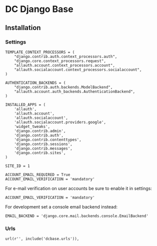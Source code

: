 # DC Django Base

## Installation

### Settings

    TEMPLATE_CONTEXT_PROCESSORS = (
        "django.contrib.auth.context_processors.auth",
        "django.core.context_processors.request",
        "allauth.account.context_processors.account",
        "allauth.socialaccount.context_processors.socialaccount",
    )
     
    AUTHENTICATION_BACKENDS = (
        "django.contrib.auth.backends.ModelBackend",
        "allauth.account.auth_backends.AuthenticationBackend",
    )
    
    INSTALLED_APPS = (
        'allauth',
        'allauth.account',
        'allauth.socialaccount',
        'allauth.socialaccount.providers.google',
        'widget_tweaks',
        'django.contrib.admin',
        'django.contrib.auth',
        'django.contrib.contenttypes',
        'django.contrib.sessions',
        'django.contrib.messages',
        'django.contrib.sites',
    )
    
    SITE_ID = 1
    
    ACCOUNT_EMAIL_REQUIRED = True
    ACCOUNT_EMAIL_VERIFICATION = 'mandatory'

For e-mail verification on user accounts be sure to enable it in settings:

    ACCOUNT_EMAIL_VERIFICATION = 'mandatory'

For development set a console email backend instead:

    EMAIL_BACKEND = 'django.core.mail.backends.console.EmailBackend' 

### Urls

    url(r'', include('dcbase.urls')),
